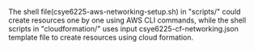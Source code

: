 The shell file(csye6225-aws-networking-setup.sh) in "scripts/" could create resources one by one using AWS CLI commands, while the shell scripts in "cloudformation/" uses input csye6225-cf-networking.json template file to create resources using cloud formation.